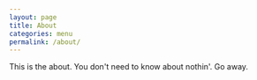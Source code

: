 ```yaml
---
layout: page
title: About
categories: menu
permalink: /about/
---
```

This is the about. You don't need to know about nothin'. Go away.
